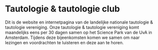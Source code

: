 # Tautologie & tautologie club
Dit is de website en internetpagina van de landelijke nationale tautologie & tautologie vereniging.
Onze tautologie & tautologie vereniging komt maandelijks eens per 30 dagen samen op het Science Park van de UvA in Amsterdam.
Tijdens deze bijeenkomsten komen we samen om naar lezingen en voordrachten te luisteren en deze aan te horen.
